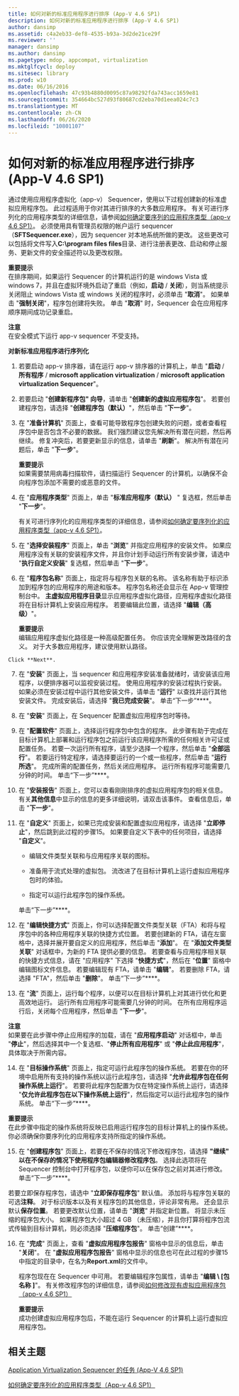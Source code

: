 ```yaml
---
title: 如何对新的标准应用程序进行排序 (App-V 4.6 SP1)
description: 如何对新的标准应用程序进行排序 (App-V 4.6 SP1)
author: dansimp
ms.assetid: c4a2eb33-def8-4535-b93a-3d2de21ce29f
ms.reviewer: ''
manager: dansimp
ms.author: dansimp
ms.pagetype: mdop, appcompat, virtualization
ms.mktglfcycl: deploy
ms.sitesec: library
ms.prod: w10
ms.date: 06/16/2016
ms.openlocfilehash: 47c93b4880d0095c87a98292fda743acc1659e81
ms.sourcegitcommit: 354664bc527d93f80687cd2eba70d1eea024c7c3
ms.translationtype: MT
ms.contentlocale: zh-CN
ms.lasthandoff: 06/26/2020
ms.locfileid: "10801107"
---
```

# 如何对新的标准应用程序进行排序 (App-V 4.6 SP1)


通过使用应用程序虚拟化（app-v） Sequencer，使用以下过程创建新的标准虚拟应用程序包。 此过程适用于你对其进行排序的大多数应用程序。 有关可进行序列化的应用程序类型的详细信息，请参阅[如何确定要序列的应用程序类型（app-v 4.6 SP1）](how-to-determine-which-type-of-application-to-sequence---app-v-46-sp1-.md)。 必须使用具有管理员权限的帐户运行 sequencer （**SFTSequencer.exe**），因为 sequencer 对本地系统所做的更改。 这些更改可以包括将文件写入**C:\\program files files**目录、进行注册表更改、启动和停止服务、更新文件的安全描述符以及更改权限。

**重要提示**  
在排序期间，如果运行 Sequencer 的计算机运行的是 windows Vista 或 windows 7，并且在虚拟环境外启动了重启（例如，**启动**  /  **关闭**），则当系统提示关闭阻止 windows Vista 或 windows 关闭的程序时，必须单击 "**取消**"。 如果单击 "**强制关闭**"，程序包创建将失败。 单击 "**取消**" 时，Sequencer 会在应用程序顺序期间成功记录重启。



**注意**  
在安全模式下运行 app-v sequencer 不受支持。



**对新标准应用程序进行序列化**

1.  若要启动 app-v 排序器，请在运行 app-v 排序器的计算机上，单击 "**启动**  /  **所有程序**  /  **microsoft application virtualization**  /  **microsoft application virtualization Sequencer**"。

2.  若要启动 "**创建新程序包" 向导**，请单击 "**创建新的虚拟应用程序包**"。 若要创建程序包，请选择 "**创建程序包（默认）**"，然后单击 "**下一步**"。

3.  在 "**准备计算机**" 页面上，查看可能导致程序包创建失败的问题，或者查看程序包中是否包含不必要的数据。 我们强烈建议您先解决所有潜在问题，然后再继续。 修复冲突后，若要更新显示的信息，请单击 "**刷新**"。 解决所有潜在问题后，单击 "**下一步**"。

    **重要提示**  
    如果需要禁用病毒扫描软件，请扫描运行 Sequencer 的计算机，以确保不会向程序包添加不需要的或恶意的文件。



4.  在 "**应用程序类型**" 页面上，单击 "**标准应用程序（默认）** " 复选框，然后单击 "**下一步**"。

    有关可进行序列化的应用程序类型的详细信息，请参阅[如何确定要序列化的应用程序类型（app-v 4.6 SP1）](how-to-determine-which-type-of-application-to-sequence---app-v-46-sp1-.md)。

5.  在 "**选择安装程序**" 页面上，单击 "**浏览**" 并指定应用程序的安装文件。 如果应用程序没有关联的安装程序文件，并且你计划手动运行所有安装步骤，请选中 "**执行自定义安装**" 复选框，然后单击 "**下一步**"。

6.  在 "**程序包名称**" 页面上，指定将与程序包关联的名称。 该名称有助于标识添加到程序包的应用程序的用途和版本。 程序包名称还会显示在 App-v 管理控制台中。 **主虚拟应用程序目录**显示应用程序虚拟化路径，应用程序虚拟化路径将在目标计算机上安装应用程序。 若要编辑此位置，请选择 "**编辑（高级）**"。

    **重要提示**  
    编辑应用程序虚拟化路径是一种高级配置任务。 你应该完全理解更改路径的含义。 对于大多数应用程序，建议使用默认路径。



~~~
Click **Next**.
~~~

7. 在 "**安装**" 页面上，当 sequencer 和应用程序安装准备就绪时，请安装该应用程序，以便排序器可以监视安装过程。 使用应用程序的安装过程执行安装。 如果必须在安装过程中运行其他安装文件，请单击 "**运行**" 以查找并运行其他安装文件。 完成安装后，请选择 "**我已完成安装**"。 单击“下一步”****。

8. 在 "**安装**" 页面上，在 Sequencer 配置虚拟应用程序包时等待。

9. 在 "**配置软件**" 页面上，选择运行程序包中包含的程序。 此步骤有助于完成在目标计算机上部署和运行程序包之前运行该应用程序所需的任何相关许可证或配置任务。 若要一次运行所有程序，请至少选择一个程序，然后单击 "**全部运行**"。 若要运行特定程序，请选择要运行的一个或一些程序，然后单击 "**运行所选**"。 完成所需的配置任务，然后关闭应用程序。 运行所有程序可能需要几分钟的时间。 单击“下一步”****。

10. 在 "**安装报告**" 页面上，您可以查看刚刚排序的虚拟应用程序包的相关信息。 有关**其他信息**中显示的信息的更多详细说明，请双击该事件。 查看信息后，单击 "**下一步**"。

11. 在 "**自定义**" 页面上，如果已完成安装和配置虚拟应用程序，请选择 "**立即停止**"，然后跳到此过程的步骤15。 如果要自定义下表中的任何项目，请选择 "**自定义**"。

    -   编辑文件类型关联和与应用程序关联的图标。

    -   准备用于流式处理的虚拟包。 流改进了在目标计算机上运行虚拟应用程序包时的体验。

    -   指定可以运行此程序包的操作系统。

    单击“下一步”****。

12. 在 "**编辑快捷方式**" 页面上，你可以选择配置文件类型关联（FTA）和将与程序包中的各种应用程序关联的快捷方式位置。 若要创建新的 FTA，请在左窗格中，选择并展开要自定义的应用程序，然后单击 "**添加**"。 在 "**添加文件类型关联**" 对话框中，为新的 FTA 提供必要的信息。 若要查看与应用程序相关联的快捷方式信息，请在 "应用程序" 下选择 "**快捷方式**"，然后在 "**位置**" 窗格中编辑图标文件信息。 若要编辑现有 FTA，请单击 "**编辑**"。 若要删除 FTA，请选择 "FTA"，然后单击 "**删除**"。 单击“下一步”****。

13. 在 "**流**" 页面上，运行每个程序，以便可以在目标计算机上对其进行优化和更高效地运行。 运行所有应用程序可能需要几分钟的时间。 在所有应用程序运行后，关闭每个应用程序，然后单击 "**下一步**"。

   **注意**  
   如果要在此步骤中停止应用程序的加载，请在 "**应用程序启动**" 对话框中，单击 "**停止**"，然后选择其中一个复选框、"**停止所有应用程序**" 或 "**停止此应用程序**"，具体取决于所需内容。



14. 在 "**目标操作系统**" 页面上，指定可运行此程序包的操作系统。 若要在你的环境中启用所有支持的操作系统以运行此程序包，请选择 "**允许此程序包在任何操作系统上运行**"。 若要将此程序包配置为仅在特定操作系统上运行，请选择 "**仅允许此程序包在以下操作系统上运行**"，然后指定可以运行此程序包的操作系统。 单击“下一步”****。

   **重要提示**  
   在此步骤中指定的操作系统将反映已启用运行程序包的目标计算机上的操作系统。 你必须确保你要序列化的应用程序支持所指定的操作系统。



15. 在 "**创建程序包**" 页面上，若要在不保存的情况下修改程序包，请选择 **"继续" 以在不保存的情况下使用程序包编辑器修改程序包**。 选择此选项将在 Sequencer 控制台中打开程序包，以便你可以在保存包之前对其进行修改。 单击“下一步”****。

   若要立即保存程序包，请选中 "**立即保存程序包**" 默认值。 添加将与程序包关联的可选**注释**。 对于标识版本以及有关程序包的其他信息，评论非常有用。 还会显示默认**保存位置**。 若要更改默认位置，请单击 "**浏览**" 并指定新位置。 将显示未压缩的程序包大小。 如果程序包大小超过 4 GB （未压缩），并且你打算将程序包流式传输到目标计算机，则必须选择 "**压缩程序包**"。 单击“创建”****。

16. 在 "**完成**" 页面上，查看 "**虚拟应用程序包报告**" 窗格中显示的信息后，单击 "**关闭**"。 在 "**虚拟应用程序包报告**" 窗格中显示的信息也可在此过程的步骤15中指定的目录中，在名为**Report.xml**的文件中。

    程序包现在在 Sequencer 中可用。 若要编辑程序包属性，请单击 "**编辑 \ [包名称 \]**"。 有关修改程序包的详细信息，请参阅[如何修改现有虚拟应用程序包（app-v 4.6 SP1）](how-to-modify-an-existing-virtual-application-package--app-v-46-sp1-.md)

    **重要提示**  
    成功创建虚拟应用程序包后，不能在运行 Sequencer 的计算机上运行虚拟应用程序包。



## 相关主题


[Application Virtualization Sequencer 的任务 (App-V 4.6 SP1)](tasks-for-the-application-virtualization-sequencer--app-v-46-sp1-.md)

[如何确定要序列化的应用程序类型（App-v 4.6 SP1）](how-to-determine-which-type-of-application-to-sequence---app-v-46-sp1-.md)









